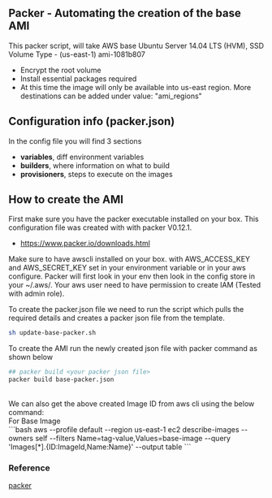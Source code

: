 ## Packer - Automating the creation of the base AMI 

This packer script, will take AWS base Ubuntu Server 14.04 LTS (HVM), SSD Volume Type - (us-east-1) ami-1081b807
* Encrypt the root volume 
* Install essential packages required
* At this time the image will only be available into us-east region. More destinations can be added under value: "ami_regions"

## Configuration info (packer.json)

In the config file you will find 3 sections
* <b>variables</b>, diff environment variables
* <b>builders</b>, where information on what to build
* <b>provisioners</b>, steps to execute on the images

## How to create the AMI

First make sure you have the packer executable installed on your box. This configuration file was created with with packer V0.12.1.
* https://www.packer.io/downloads.html

Make sure to have awscli installed on your box. with AWS_ACCESS_KEY and AWS_SECRET_KEY set in your environment variable or in your aws configure. Packer will first look in your env then look in the config store in your ~/.aws/. 
Your aws user need to have permission to create IAM (Tested with admin role). 

To create the packer.json file we need to run the script which pulls the required details and creates a packer json file from the template.
```bash
sh update-base-packer.sh
```

To create the AMI run the newly created json file with packer command as shown below
```bash
## packer build <your packer json file>
packer build base-packer.json
```
<br>
We can also get the above created Image ID from aws cli using the below command: <br>
For Base Image <br>
```bash
aws --profile default --region us-east-1 ec2 describe-images --owners self --filters Name=tag-value,Values=base-image --query 'Images[*].{ID:ImageId,Name:Name}' --output table
```

### Reference

[packer](https://www.packer.io)


